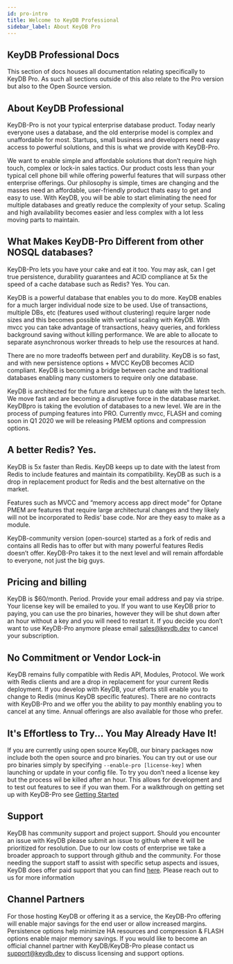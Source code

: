 ```yaml
---
id: pro-intro
title: Welcome to KeyDB Professional
sidebar_label: About KeyDB Pro
---
```


## KeyDB Professional Docs

This section of docs houses all documentation relating specifically to KeyDB Pro. As such all sections outside of this also relate to the Pro version but also to the Open Source version. 

## About KeyDB Professional 

KeyDB-Pro is not your typical enterprise database product. Today nearly everyone uses a database, and the old enterprise model is complex and unaffordable for most. Startups, small business and developers need easy access to powerful solutions, and this is what we provide with KeyDB-Pro.

We want to enable simple and affordable solutions that don’t require high touch, complex or lock-in sales tactics. Our product costs less than your typical cell phone bill while offering powerful features that will surpass other enterprise offerings. Our philosophy is simple, times are changing and the masses need an affordable, user-friendly product thats easy to get and easy to use. With KeyDB, you will be able to  start eliminating the need for multiple databases and greatly reduce the complexity of your setup. Scaling and high availability becomes easier and less complex with a lot less moving parts to maintain.

## What Makes KeyDB-Pro Different from other NOSQL databases?

KeyDB-Pro lets you have your cake and eat it too. You may ask, can I get true persistence, durability guarantees and ACID compliance at 5x the speed of a cache database such as Redis? Yes. You can.

KeyDB is a powerful database that enables you to do more. KeyDB enables for a much larger individual node size to be used. Use of transactions, multiple DBs, etc (features used without clustering) require larger node sizes and this becomes possible with vertical scaling with KeyDB. With mvcc you can take advantage of transactions, heavy queries, and forkless background saving without killing performance. We are able to allocate to separate asynchronous worker threads to help use the resources at hand. 

There are no more tradeoffs between perf and durability. KeyDB is so fast, and with new persistence options + MVCC KeyDB becomes ACID compliant. KeyDB is becoming a bridge between cache and traditional databases enabling many customers to require only one database.			

KeyDB is architected for the future and keeps up to date with the latest tech. We move fast and are becoming a disruptive force in the database market. KeyDBpro is taking the evolution of databases to a new level. We are in the process of pumping features into PRO. Currently mvcc, FLASH and coming soon in Q1 2020 we will be releasing PMEM options and compression options.

## A better Redis? Yes.

KeyDB is 5x faster than Redis. KeyDB keeps up to date with the latest from Redis to include features and maintain its compatibility. KeyDB as such is a drop in replacement product for Redis and the best alternative on the market.

Features such as MVCC and “memory access app direct mode” for Optane PMEM are features that require large architectural changes and they likely will not be incorporated to Redis’ base code. Nor are they easy to make as a module. 

KeyDB-community version (open-source) started as a fork of redis and contains all Redis has to offer but with many powerful features Redis doesn’t offer. KeyDB-Pro takes it to the next level and will remain affordable to everyone, not just the big guys.

## Pricing and billing 

KeyDB is $60/month. Period. Provide your email address and pay via stripe. Your license key will be emailed to you. If you want to use KeyDB prior to paying, you can use the pro binaries, however they will be shut down after an hour without a key and you will need to restart it. If you decide you don’t want to use KeyDB-Pro anymore please email sales@keydb.dev to cancel your subscription. 

## No Commitment or Vendor Lock-in 

KeyDB remains fully compatible with Redis API, Modules, Protocol. We work with Redis clients and are a drop in replacement for your current Redis deployment. If you develop with KeyDB, your efforts still enable you to change to Redis (minus KeyDB specific features). There are no contracts with KeyDB-Pro and we offer you the ability to pay monthly enabling you to cancel at any time. Annual offerings are also available for those who prefer.

## It's Effortless to Try... You May Already Have It!

If you are currently using open source KeyDB, our binary packages now include both the open source and pro binaries. You can try out or use our pro binaries simply by specifying `--enable-pro [license-key]` when launching or update in your config file. To try you don’t need a license key but the process wil be killed after an hour. This allows for development and to test out features to see if you wan them. For a walkthrough on getting set up with KeyDB-Pro see <a href=”https://docs.keydb.dev/docs/pro-getting-started”>Getting Started</a>

## Support

KeyDB has community support and project support. Should you encounter an issue with KeyDB please submit an issue to github where it will be prioritized for resolution. Due to our low costs of enterprise we take a broader approach to support through github and the community. For those needing the support staff to assist with specific setup aspects and issues, KeyDB does offer paid support that you can find <a href=https://keydb.dev/support.html>here</a>. Please reach out to us for more information

## Channel Partners

For those hosting KeyDB or offering it as a service, the KeyDB-Pro offering will enable major savings for the end user or allow increased margins. Persistence options help minimize HA resources and compression & FLASH options enable major memory savings. If you would like to become an official channel partner with KeyDB/KeyDB-Pro please contact us support@keydb.dev to discuss licensing and support options.

